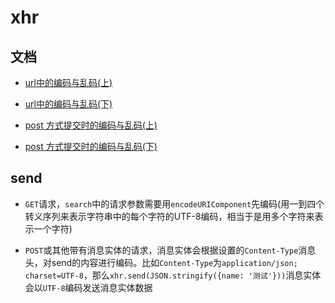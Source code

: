 # xhr

## 文档

* [url中的编码与乱码(上)](https://xiaogd.net/url-%e4%b8%ad%e7%9a%84%e7%bc%96%e7%a0%81%e4%b8%8e%e4%b9%b1%e7%a0%81%ef%bc%88%e4%b8%8a%ef%bc%89/)

* [url中的编码与乱码(下)](https://xiaogd.net/url-%e4%b8%ad%e7%9a%84%e7%bc%96%e7%a0%81%e4%b8%8e%e4%b9%b1%e7%a0%81%ef%bc%88%e4%b8%8b%ef%bc%89/)

* [post 方式提交时的编码与乱码(上)](https://xiaogd.net/%e8%a1%a8%e5%8d%95%ef%bc%88form%ef%bc%89-post-%e6%96%b9%e5%bc%8f%e6%8f%90%e4%ba%a4%e6%97%b6%e7%9a%84%e7%bc%96%e7%a0%81%e4%b8%8e%e4%b9%b1%e7%a0%81%ef%bc%88%e4%b8%8a%ef%bc%89/)

* [post 方式提交时的编码与乱码(下)](https://xiaogd.net/%E8%A1%A8%E5%8D%95%EF%BC%88form%EF%BC%89-post-%E6%96%B9%E5%BC%8F%E6%8F%90%E4%BA%A4%E6%97%B6%E7%9A%84%E7%BC%96%E7%A0%81%E4%B8%8E%E4%B9%B1%E7%A0%81%EF%BC%88%E4%B8%8B%EF%BC%89/)

## send

* `GET`请求，`search`中的请求参数需要用`encodeURIComponent`先编码(用一到四个转义序列来表示字符串中的每个字符的UTF-8编码，相当于是用多个字符来表示一个字符)

* `POST`或其他带有消息实体的请求，消息实体会根据设置的`Content-Type`消息头，对send的内容进行编码。比如`Content-Type`为`application/json; charset=UTF-8`，那么`xhr.send(JSON.stringify({name: '测试'}))`消息实体会以`UTF-8`编码发送消息实体数据
